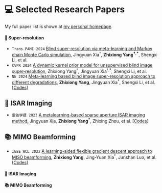
# 💻 Selected Research Papers

My full paper list is shown at [my personal homepage](https://ZhixiongYang21.github.io).

#### 🌟 Super-resolution
- ``Trans.PAMI 2024`` [Blind super-resolution via meta-learning and Markov chain Monte Carlo simulation](https://arxiv.org/pdf/2406.08896), Jingyuan Xia<sup>†</sup>, <strong>Zhixiong Yang<sup>†,*</sup></strong>, Shengxi Li, et al.
- ``CVPR 2024`` [A dynamic kernel prior model for unsupervised blind image super-resolution](https://openaccess.thecvf.com/content/CVPR2024/papers/Yang_A_Dynamic_Kernel_Prior_Model_for_Unsupervised_Blind_Image_Super-Resolution_CVPR_2024_paper.pdf), Zhixiong Yang<sup>†</sup>, Jingyuan Xia<sup>†,*</sup>, Shengxi Li, et al. 
- `NN 2024` [Meta-learning based blind image super-resolution approach to different degradations](https://www.sciencedirect.com/science/article/pii/S0893608024003538), 
<strong>Zhixiong Yang</strong>, Jingyuan Xia<sup>*</sup>, Shengxi Li, et al. [[Codes](https://github.com/XYLGroup/DDSR)]

## 🌟 ISAR Imaging 

- ``雷达学报 2023`` [A metalearning-based sparse aperture ISAR imaging method](https://radars.ac.cn/en/article/doi/10.12000/JR23121), 
Jingyuan Xia, <strong>Zhixiong Yang<sup>*</sup></strong>, Zhixing Zhou, et al. [[Codes](https://github.com/XYLGroup/LABP)]


## 📚 MIMO Beamforming

- ``IEEE WCL 2022`` [A learning-aided flexible gradient descent approach to MISO beamforming](https://drive.google.com/file/d/1jc84B9e_aexTxjCQt2TZs2DWtBRANhYT/view), 
<strong>Zhixiong Yang</strong>, Jing-Yuan Xia<sup>*</sup>, Junshan Luo, et al. [[Codes](https://github.com/XYLGroup/LAGD)]



#### 🌟 ISAR Imaging 



#### 📚 MIMO Beamforming


